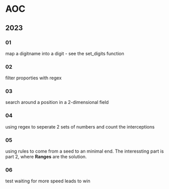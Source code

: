 # AOC

## 2023

### 01
map a digitname into a digit - see the set_digits function

### 02
filter proporties with regex

### 03
search around a position in a 2-dimensional field

### 04
using regex to seperate 2 sets of numbers and count the
interceptions

### 05
using rules to come from a seed to an minimal end. The
interessting part is part 2, where **Ranges** are the solution.

### 06
test waiting for more speed leads to win 
